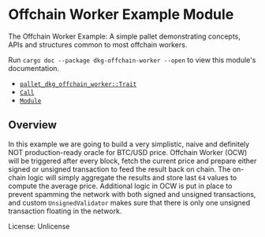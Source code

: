 <!-- markdown-link-check-disable -->
# Offchain Worker Example Module

The Offchain Worker Example: A simple pallet demonstrating
concepts, APIs and structures common to most offchain workers.

Run `cargo doc --package dkg-offchain-worker --open` to view this module's
documentation.

- [`pallet_dkg_offchain_worker::Trait`](./trait.Trait.html)
- [`Call`](./enum.Call.html)
- [`Module`](./struct.Module.html)


## Overview

In this example we are going to build a very simplistic, naive and definitely NOT
production-ready oracle for BTC/USD price.
Offchain Worker (OCW) will be triggered after every block, fetch the current price
and prepare either signed or unsigned transaction to feed the result back on chain.
The on-chain logic will simply aggregate the results and store last `64` values to compute
the average price.
Additional logic in OCW is put in place to prevent spamming the network with both signed
and unsigned transactions, and custom `UnsignedValidator` makes sure that there is only
one unsigned transaction floating in the network.

License: Unlicense
